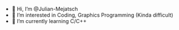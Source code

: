 - 👋 Hi, I’m @Julian-Mejatsch
- 👀 I’m interested in Coding, Graphics Programming (Kinda difficult)
- 🌱 I’m currently learning C/C++

<!---
Julian-Mejatsch/Julian-Mejatsch is a ✨ special ✨ repository because its `README.md` (this file) appears on your GitHub profile.
You can click the Preview link to take a look at your changes.
--->

